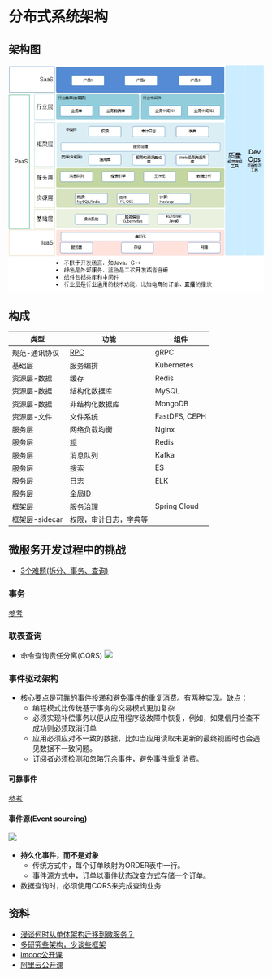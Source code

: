 # 分布式系统架构

## 架构图
![](../s/distarch/arch.jpg)

## 构成

| 类型 | 功能 | 组件 |
| - | - | - |
| 规范-通讯协议 | [RPC](distarch/rpc) | gRPC |
| 基础层 | 服务编排 | Kubernetes |
| 资源层-数据 | 缓存 | Redis |
| 资源层-数据 | 结构化数据库 | MySQL |
| 资源层-数据 | 非结构化数据库 | MongoDB |
| 资源层-文件 | 文件系统 | FastDFS, CEPH |
| 服务层 | 网络负载均衡 | Nginx |
| 服务层 | [锁](distarch/locker) | Redis |
| 服务层 | 消息队列 | Kafka |
| 服务层 | 搜索 | ES |
| 服务层 | 日志 | ELK |
| 服务层 | [全局ID](distarch/globalid) |  |
| 框架层 | [服务治理](distarch/sg/SUMMARY) | Spring Cloud |
| 框架层-sidecar | 权限，审计日志，字典等 |  |

## 微服务开发过程中的挑战
* [3个难题(拆分、事务、查询)](https://www.heguang-tech.com/blog/2020/architect/how-to-design-micro-service/)

### 事务
[参考](./distarch/transaction)

### 联表查询
* 命令查询责任分离(CQRS)
![](http://img.mp.itc.cn/upload/20170320/79a102e691434963bf8f00c824e7c693_th.jpeg)

### 事件驱动架构
* 核心要点是可靠的事件投递和避免事件的重复消费。有两种实现。缺点：
  * 编程模式比传统基于事务的交易模式更加复杂
  * 必须实现补偿事务以便从应用程序级故障中恢复，例如，如果信用检查不成功则必须取消订单
  * 应用必须应对不一致的数据，比如当应用读取未更新的最终视图时也会遇见数据不一致问题。
  * 订阅者必须检测和忽略冗余事件，避免事件重复消费。

#### 可靠事件
[参考](./distarch/transaction)

#### 事件源(Event sourcing)
![](http://img.mp.itc.cn/upload/20170320/af48b6c7bac64cda98df6bd2c772eb09.png)
* **持久化事件，而不是对象**
  * 传统方式中，每个订单映射为ORDER表中一行。
  * 事件源方式中，订单以事件状态改变方式存储一个订单。
* 数据查询时，必须使用CQRS来完成查询业务

## 资料
* [漫谈何时从单体架构迁移到微服务？](https://mp.weixin.qq.com/s/VpQvqRc8UxZLs5L3iyJoQQ)
* [多研究些架构，少谈些框架](https://www.heguang-tech.com/blog/2020/architect/architect-or-framework/)
* [imooc公开课](http://class.imooc.com/sale/javaarchitect)
* [阿里云公开课](https://edu.aliyun.com/roadmap/microservice)
